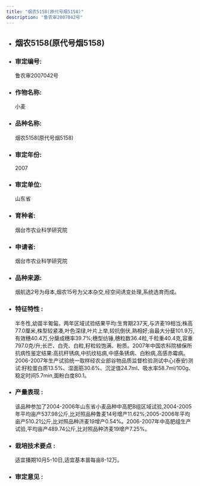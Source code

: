 ```yaml
---
title: "烟农5158(原代号烟5158)"
description: "鲁农审2007042号"
---
```

* ## 烟农5158(原代号烟5158)
* ###  审定编号:  
   鲁农审2007042号

*  ### 作物名称:  
   小麦

*   ###  品种名称: 
    烟农5158(原代号烟5158)

*   ### 审定年份: 
    2007

*   ### 审定单位:  
    山东省

*   ### 育种者:  
    烟台市农业科学研究院

*   ### 申请者:  
    烟台市农业科学研究院

*   ### 品种来源:  
    烟航选2号为母本,烟农15号为父本杂交,经空间诱变处理,系统选育而成。

*   ### 特征特性 : 
    半冬性,幼苗半匍匐。两年区域试验结果平均:生育期237天,与济麦19相当;株高77.0厘米,株型较紧凑,叶色深绿,叶片上举,较抗倒伏,熟相好;亩最大分蘖101.9万,有效穗40.4万,分蘖成穗率39.7%;穗型纺锤,穗粒数36.4粒,千粒重40.4克,容重797.0克/升;长芒、白壳、白粒,籽粒较饱满、粉质。2007年中国农科院植保所抗病性鉴定结果:高抗秆锈病,中抗纹枯病,中感条锈病、白粉病,高感赤霉病。2006-2007年生产试验统一取样经农业部谷物品质监督检验测试中心(泰安)测试:籽粒蛋白质13.5%、湿面筋30.6%、沉淀值24.7ml、吸水率58.7ml/100g、稳定时间5.7min,面粉白度80.1。

*   ### 产量表现 : 
    该品种参加了2004-2006年山东省小麦品种中高肥B组区域试验,2004-2005年平均亩产537.98公斤,比对照品种鲁麦14号增产11.62%;2005-2006年平均亩产510.21公斤,比对照品种济麦19增产0.54%。2006-2007年中高肥组生产试验,平均亩产489.74公斤,比对照品种济麦19增产7.25%。

*   ### 栽培技术要点 : 
    适宜播期10月5-10日,适宜基本苗每亩8-12万。

*   ### 审定意见 : 
    
